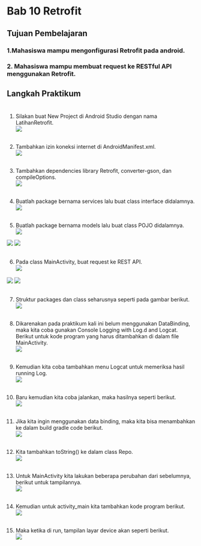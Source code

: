 # Bab 10 Retrofit 

## Tujuan Pembelajaran

### 1.Mahasiswa mampu mengonfigurasi Retrofit pada android.
### 2.  Mahasiswa mampu membuat request ke RESTful API menggunakan Retrofit. 

## Langkah Praktikum

#

1. Silakan buat New Project di Android Studio dengan nama LatihanRetrofit.<br>
<img src="img/langkah1.png"><br><br>

2. Tambahkan izin koneksi internet di AndroidManifest.xml.<br>
<img src="img/langkah2.png"><br><br>

3. Tambahkan dependencies library Retrofit, converter-gson, dan compileOptions.<br>
<img src="img/langkah3.png"><br><br>

4. Buatlah package bernama services lalu buat class interface didalamnya. <br>
<img src="img/langkah4.png"><br><br>

5. Buatlah package bernama models lalu buat class POJO didalamnya. <br>
<img src="img/langkah6.png"><br>
<img src="img/langkah6a.png">
<img src="img/langkah6b.png"><br><br>

6. Pada class MainActivity, buat request ke REST API.<br>
<img src="img/langkah7.png"><br>
<img src="img/langkah7a.png">
<img src="img/langkah7b.png"><br><br>

7. Struktur packages dan class seharusnya seperti pada gambar berikut.<br>
<img src="img/langkah8.png"><br><br>

8. Dikarenakan pada praktikum kali ini belum menggunakan DataBinding, maka kita coba gunakan Console Logging with Log.d and Logcat. Berikut untuk kode program yang harus ditambahkan di dalam file MainActivity.<br>
<img src="img/langkah9.png"><br><br>

9. Kemudian kita coba tambahkan menu Logcat untuk memeriksa hasil running Log.<br>
<img src="img/langkah10.png"><br><br>

10. Baru kemudian kita coba jalankan, maka hasilnya seperti berikut.<br>
<img src="img/langkah11.png"><br><br>

11. Jika kita ingin menggunakan data binding, maka kita bisa menambahkan ke dalam build gradle code berikut.<br>
<img src="img/langkah18.png"><br><br>

12. Kita tambahkan toString() ke dalam class Repo.<br>
<img src="img/langkah17.png"><br><br>

13. Untuk MainActivity kita lakukan beberapa perubahan dari sebelumnya, berikut untuk tampilannya.<br>
<img src="img/langkah15.png"><br><br>

14. Kemudian untuk activity_main kita tambahkan kode program berikut.<br>
<img src="img/langkah13.png"><br><br>

15. Maka ketika di run, tampilan layar device akan seperti berikut.<br>
<img src="img/langkah12.png"><br><br>

